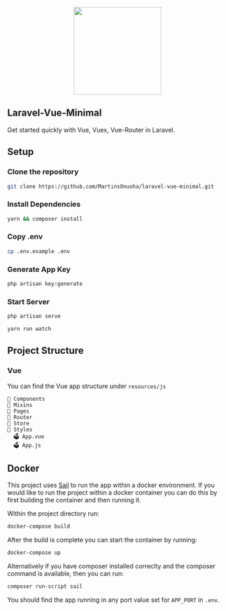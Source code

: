 <p align="center"><a href="https://laravel.com" target="_blank"><img src="https://raw.githubusercontent.com/MartinsOnuoha/laravel-vue-minimal/master/public/logo.png" width="200"></a></p>

## Laravel-Vue-Minimal

Get started quickly with Vue, Vuex, Vue-Router in Laravel.

## Setup

### Clone the repository

```bash
git clone https://github.com/MartinsOnuoha/laravel-vue-minimal.git
```

### Install Dependencies

```bash
yarn && composer install
```

### Copy .env

```bash
cp .env.example .env
```

### Generate App Key

```bash
php artisan key:generate
```

### Start Server

```bash
php artisan serve
```

```bash
yarn run watch
```

## Project Structure

### Vue

You can find the Vue app structure under `resources/js`

```tree
📁 Components
📁 Mixins
📁 Pages
📁 Router
📁 Store
📁 Styles
  🗳 App.vue
  🗳 App.js
```

## Docker

This project uses [Sail](https://laravel.com/docs/9.x/sail) to run the app within a docker environment. If you would like to run the project within a docker container you can do this by first building the container and then running it.

Within the project directory run:

```bash
docker-compose build
```

After the build is complete you can start the container by running:

```bash
docker-compose up
```

Alternatively if you have composer installed correclty and the composer command is available, then you can run:

```bash
composer run-script sail
```

You should find the app running in any port value set for `APP_PORT` in `.env`.
